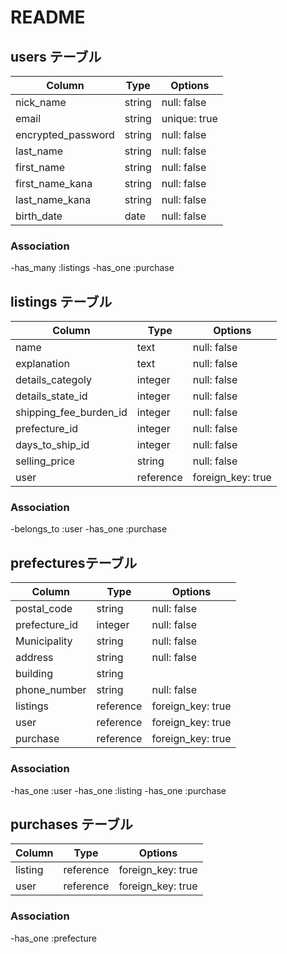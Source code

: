 # README

## users テーブル
| Column                | Type   | Options      |
| --------------------- | ------ | ------------ |
| nick_name             | string | null: false  |
| email                 | string | unique: true |
| encrypted_password    | string | null: false  |
| last_name             | string | null: false  |
| first_name            | string | null: false  |
| first_name_kana       | string | null: false  |
| last_name_kana        | string | null: false  |
| birth_date            | date   | null: false  |

### Association
-has_many :listings
-has_one  :purchase

## listings テーブル
| Column                  | Type      | Options           |
| ----------------------- | --------- | ----------------- |
| name                    | text      | null: false       |
| explanation             | text      | null: false       |
| details_categoly        | integer   | null: false       |
| details_state_id        | integer   | null: false       |
| shipping_fee_burden_id  | integer   | null: false       |
| prefecture_id           | integer   | null: false       |
| days_to_ship_id         | integer   | null: false       |
| selling_price           | string    | null: false       |
| user                    | reference | foreign_key: true |

### Association
-belongs_to :user
-has_one  :purchase

## prefecturesテーブル
| Column        | Type       | Options           |
| ------------- | ---------- | ----------------- |
| postal_code   | string     | null: false       |
| prefecture_id | integer    | null: false       |
| Municipality  | string     | null: false       |
| address       | string     | null: false       |
| building      | string     |                   |
| phone_number  | string     | null: false       |
| listings      | reference  | foreign_key: true |
| user          | reference  | foreign_key: true |
| purchase      | reference  | foreign_key: true |

### Association
-has_one :user
-has_one :listing
-has_one :purchase

## purchases テーブル
| Column        | Type       | Options           |
| ------------- | ---------- | ----------------- |
| listing       | reference  | foreign_key: true |
| user          | reference  | foreign_key: true |

### Association
-has_one  :prefecture